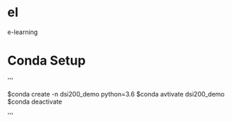 # el
e-learning

# Conda Setup
'''

$conda create -n dsi200_demo python=3.6
$conda avtivate dsi200_demo
$conda deactivate

'''
